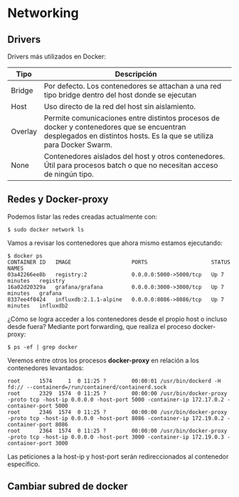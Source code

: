 # Networking
## Drivers

Drivers más utilizados en Docker:

|Tipo|Descripción|
|---|---|
|Bridge|Por defecto. Los contenedores se attachan a una red tipo bridge dentro del host donde se ejecutan​|
|Host|Uso directo de la red del host sin aislamiento.​|
|Overlay|Permite comunicaciones entre distintos procesos de docker y contenedores que se encuentran desplegados en distintos hosts. Es la que se utiliza para Docker Swarm.​|
|None|Contenedores aislados del host y otros contenedores. Útil para procesos batch o que no necesitan acceso de ningún tipo.|

## Redes y Docker-proxy

Podemos listar las redes creadas actualmente con:

	$ sudo docker network ls

Vamos a revisar los contenedores que ahora mismo estamos ejecutando:

	$ docker ps
	CONTAINER ID   IMAGE                   PORTS                    STATUS         NAMES
	03a42266ee8b   registry:2              0.0.0.0:5000->5000/tcp   Up 7 minutes   registry
	16a02d20329a   grafana/grafana         0.0.0.0:3000->3000/tcp   Up 7 minutes   grafana
	8337ee4f0424   influxdb:2.1.1-alpine   0.0.0.0:8086->8086/tcp   Up 7 minutes   influxdb2

¿Cómo se logra acceder a los contenedores desde el propio host o incluso desde fuera? Mediante port forwarding, que realiza el proceso docker-proxy:

	$ ps -ef | grep docker

Veremos entre otros los procesos **docker-proxy** en relación a los contenedores levantados:

	root      1574     1  0 11:25 ?        00:00:01 /usr/bin/dockerd -H fd:// --containerd=/run/containerd/containerd.sock
	root      2329  1574  0 11:25 ?        00:00:00 /usr/bin/docker-proxy -proto tcp -host-ip 0.0.0.0 -host-port 5000 -container-ip 172.17.0.2 -container-port 5000
	root      2346  1574  0 11:25 ?        00:00:00 /usr/bin/docker-proxy -proto tcp -host-ip 0.0.0.0 -host-port 8086 -container-ip 172.19.0.2 -container-port 8086
	root      2364  1574  0 11:25 ?        00:00:00 /usr/bin/docker-proxy -proto tcp -host-ip 0.0.0.0 -host-port 3000 -container-ip 172.19.0.3 -container-port 3000

Las peticiones a la host-ip y host-port serán redireccionados al contenedor específico.

## Cambiar subred de docker

